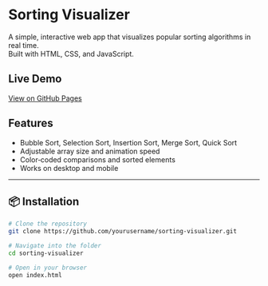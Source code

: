 # Sorting Visualizer

A simple, interactive web app that visualizes popular sorting algorithms in real time.  
Built with HTML, CSS, and JavaScript.

## Live Demo
[View on GitHub Pages](https://yourusername.github.io/sorting-visualizer)

## Features
- Bubble Sort, Selection Sort, Insertion Sort, Merge Sort, Quick Sort
- Adjustable array size and animation speed
- Color‑coded comparisons and sorted elements
- Works on desktop and mobile

---

## 📦 Installation
```bash
# Clone the repository
git clone https://github.com/yourusername/sorting-visualizer.git

# Navigate into the folder
cd sorting-visualizer

# Open in your browser
open index.html

